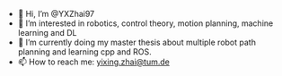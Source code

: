 - 👋 Hi, I’m @YXZhai97
- 👀 I’m interested in robotics, control theory, motion planning, machine learning and DL 
- 🌱 I’m currently doing my master thesis about multiple robot path planning and learning cpp and ROS. 
- 📫 How to reach me: yixing.zhai@tum.de

<!---
YXZhai97/YXZhai97 is a ✨ special ✨ repository because its `README.md` (this file) appears on your GitHub profile.
You can click the Preview link to take a look at your changes.
--->
